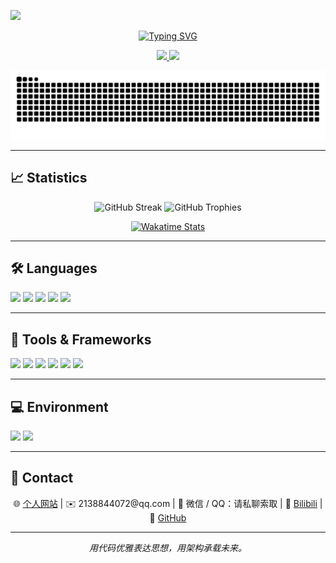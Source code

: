 ![](assets/Bottom_up.svg)

<p align="center">
  <a href="https://mozi-ai.xyz/">
    <img src="https://readme-typing-svg.herokuapp.com?font=Consolas&weight=100&size=45&duration=4000&pause=4000&center=true&vCenter=true&multiline=true&width=420&height=70&lines=Zyan.github.io" alt="Typing SVG" />
  </a>
</p>

<p align="center">
  <a href="https://github.com/zyan-git" title="GitHub" target="_blank">
    <img src="https://img.shields.io/badge/dynamic/json?url=https%3A%2F%2Fapi.spencerwoo.com%2Fsubstats%2F%3Fsource%3Dgithub%26queryKey%3Dzyan-git&query=%24.data.totalSubs&logo=github&label=GitHub%20Zyan&color=24292E" />
  </a>
  <a href="https://space.bilibili.com/381499834" title="Bilibili" target="_blank">
    <img src="https://img.shields.io/badge/dynamic/json?color=353940&labelColor=f27596&label=Bilibili&suffix=%20followers&query=%24.data.totalSubs&url=https%3A%2F%2Fapi.spencerwoo.com%2Fsubstats%2F%3Fsource%3Dbilibili%26queryKey%3D381499834&logo=Bilibili&logoColor=white" />
  </a>
</p>

<p align="center">
  <img src="https://raw.githubusercontent.com/sunMozi/sunMozi/main/dist/github-contribution-grid-snake.svg" alt="Contribution Snake" />
</p>

---

## 📈 **Statistics**

<p align="center">
  <img src="https://github-readme-streak-stats.herokuapp.com/?user=sunMozi&theme=tokyonight&hide_border=true&border_radius=10" alt="GitHub Streak" />
  <img src="https://github-profile-trophy.vercel.app/?username=sunMozi&theme=flat_square&row=1&no-frame=true&margin-w=15" alt="GitHub Trophies" />
</p>

<p align="center">
  <a href="https://wakatime.com">
    <img src="https://wakatime.com/share/@018cc973-d497-47e4-a997-70101da93bd8/243f3474-cae9-4d51-97b9-67f72dd0c2fd.png" alt="Wakatime Stats" />
  </a>
</p>

---

## 🛠 **Languages**

<img src="https://img.shields.io/badge/Java-007396?style=flat-square&logo=OpenJDK&logoColor=white" />
<img src="https://img.shields.io/badge/TypeScript-3178C6?style=flat-square&logo=TypeScript&logoColor=white" />
<img src="https://img.shields.io/badge/JavaScript-F7DF1E?style=flat-square&logo=JavaScript&logoColor=black" />
<img src="https://img.shields.io/badge/Python-3776AB?style=flat-square&logo=Python&logoColor=white" />
<img src="https://img.shields.io/badge/MySQL-4479A1?style=flat-square&logo=MySQL&logoColor=white" />

---

## 🧰 **Tools & Frameworks**

<img src="https://img.shields.io/badge/SpringBoot-6DB33F?style=flat-square&logo=SpringBoot&logoColor=white" />
<img src="https://img.shields.io/badge/Vue.js-4FC08D?style=flat-square&logo=Vue.js&logoColor=white" />
<img src="https://img.shields.io/badge/Node.js-339933?style=flat-square&logo=Node.js&logoColor=white" />
<img src="https://img.shields.io/badge/Docker-2496ED?style=flat-square&logo=Docker&logoColor=white" />
<img src="https://img.shields.io/badge/Git-F05032?style=flat-square&logo=Git&logoColor=white" />
<img src="https://img.shields.io/badge/Redis-DC382D?style=flat-square&logo=Redis&logoColor=white" />

---

## 💻 **Environment**

<img src="https://img.shields.io/badge/Windows-0078D6?style=flat-square&logo=Windows&logoColor=white" />
<img src="https://img.shields.io/badge/Ubuntu-E95420?style=flat-square&logo=Ubuntu&logoColor=white" />

---

## 🔗 **Contact**

<p align="center">
  🌐 <a href="https://mozi-ai.xyz/">个人网站</a> |
  ✉️ 2138844072@qq.com |
  💬 微信 / QQ：请私聊索取 |
  📌 <a href="https://space.bilibili.com/381499834">Bilibili</a> |
  📌 <a href="https://github.com/sunMozi">GitHub</a>
</p>

---

<p align="center"><em>用代码优雅表达思想，用架构承载未来。</em></p>
